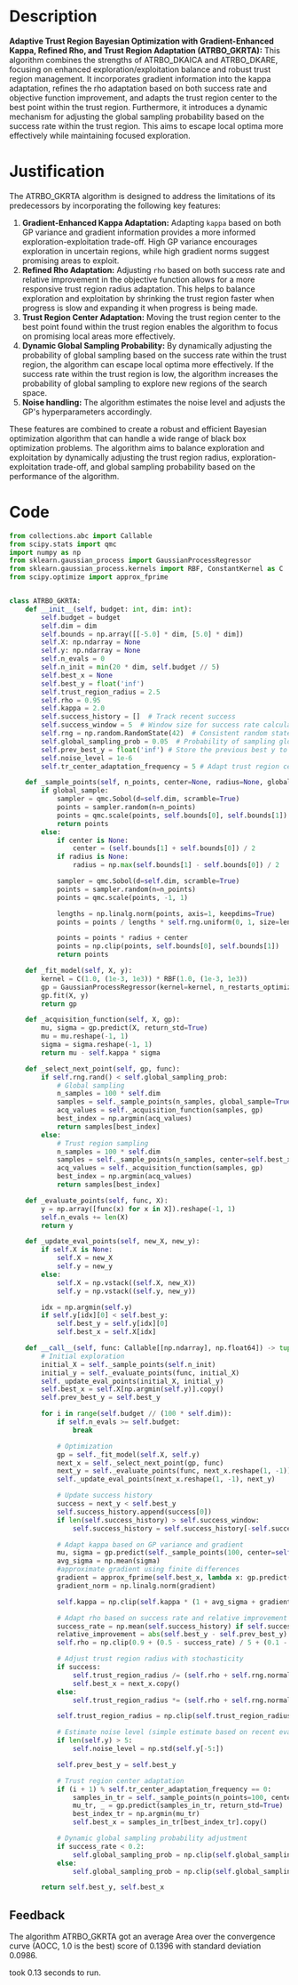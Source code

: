 # Description
**Adaptive Trust Region Bayesian Optimization with Gradient-Enhanced Kappa, Refined Rho, and Trust Region Adaptation (ATRBO_GKRTA):** This algorithm combines the strengths of ATRBO_DKAICA and ATRBO_DKARE, focusing on enhanced exploration/exploitation balance and robust trust region management. It incorporates gradient information into the kappa adaptation, refines the rho adaptation based on both success rate and objective function improvement, and adapts the trust region center to the best point within the trust region. Furthermore, it introduces a dynamic mechanism for adjusting the global sampling probability based on the success rate within the trust region. This aims to escape local optima more effectively while maintaining focused exploration.

# Justification
The ATRBO_GKRTA algorithm is designed to address the limitations of its predecessors by incorporating the following key features:

1.  **Gradient-Enhanced Kappa Adaptation:** Adapting `kappa` based on both GP variance and gradient information provides a more informed exploration-exploitation trade-off. High GP variance encourages exploration in uncertain regions, while high gradient norms suggest promising areas to exploit.
2.  **Refined Rho Adaptation:** Adjusting `rho` based on both success rate and relative improvement in the objective function allows for a more responsive trust region radius adaptation. This helps to balance exploration and exploitation by shrinking the trust region faster when progress is slow and expanding it when progress is being made.
3.  **Trust Region Center Adaptation:** Moving the trust region center to the best point found within the trust region enables the algorithm to focus on promising local areas more effectively.
4. **Dynamic Global Sampling Probability:** By dynamically adjusting the probability of global sampling based on the success rate within the trust region, the algorithm can escape local optima more effectively. If the success rate within the trust region is low, the algorithm increases the probability of global sampling to explore new regions of the search space.
5. **Noise handling:** The algorithm estimates the noise level and adjusts the GP's hyperparameters accordingly.

These features are combined to create a robust and efficient Bayesian optimization algorithm that can handle a wide range of black box optimization problems. The algorithm aims to balance exploration and exploitation by dynamically adjusting the trust region radius, exploration-exploitation trade-off, and global sampling probability based on the performance of the algorithm.

# Code
```python
from collections.abc import Callable
from scipy.stats import qmc
import numpy as np
from sklearn.gaussian_process import GaussianProcessRegressor
from sklearn.gaussian_process.kernels import RBF, ConstantKernel as C
from scipy.optimize import approx_fprime


class ATRBO_GKRTA:
    def __init__(self, budget: int, dim: int):
        self.budget = budget
        self.dim = dim
        self.bounds = np.array([[-5.0] * dim, [5.0] * dim])
        self.X: np.ndarray = None
        self.y: np.ndarray = None
        self.n_evals = 0
        self.n_init = min(20 * dim, self.budget // 5)
        self.best_x = None
        self.best_y = float('inf')
        self.trust_region_radius = 2.5
        self.rho = 0.95
        self.kappa = 2.0
        self.success_history = []  # Track recent success
        self.success_window = 5  # Window size for success rate calculation
        self.rng = np.random.RandomState(42)  # Consistent random state
        self.global_sampling_prob = 0.05  # Probability of sampling globally
        self.prev_best_y = float('inf') # Store the previous best y to calculate the relative change
        self.noise_level = 1e-6
        self.tr_center_adaptation_frequency = 5 # Adapt trust region center every n iterations

    def _sample_points(self, n_points, center=None, radius=None, global_sample=False):
        if global_sample:
            sampler = qmc.Sobol(d=self.dim, scramble=True)
            points = sampler.random(n=n_points)
            points = qmc.scale(points, self.bounds[0], self.bounds[1])
            return points
        else:
            if center is None:
                center = (self.bounds[1] + self.bounds[0]) / 2
            if radius is None:
                radius = np.max(self.bounds[1] - self.bounds[0]) / 2

            sampler = qmc.Sobol(d=self.dim, scramble=True)
            points = sampler.random(n=n_points)
            points = qmc.scale(points, -1, 1)

            lengths = np.linalg.norm(points, axis=1, keepdims=True)
            points = points / lengths * self.rng.uniform(0, 1, size=lengths.shape) ** (1 / self.dim)

            points = points * radius + center
            points = np.clip(points, self.bounds[0], self.bounds[1])
            return points

    def _fit_model(self, X, y):
        kernel = C(1.0, (1e-3, 1e3)) * RBF(1.0, (1e-3, 1e3))
        gp = GaussianProcessRegressor(kernel=kernel, n_restarts_optimizer=5, alpha=self.noise_level, random_state=42)
        gp.fit(X, y)
        return gp

    def _acquisition_function(self, X, gp):
        mu, sigma = gp.predict(X, return_std=True)
        mu = mu.reshape(-1, 1)
        sigma = sigma.reshape(-1, 1)
        return mu - self.kappa * sigma

    def _select_next_point(self, gp, func):
        if self.rng.rand() < self.global_sampling_prob:
            # Global sampling
            n_samples = 100 * self.dim
            samples = self._sample_points(n_samples, global_sample=True)
            acq_values = self._acquisition_function(samples, gp)
            best_index = np.argmin(acq_values)
            return samples[best_index]
        else:
            # Trust region sampling
            n_samples = 100 * self.dim
            samples = self._sample_points(n_samples, center=self.best_x, radius=self.trust_region_radius)
            acq_values = self._acquisition_function(samples, gp)
            best_index = np.argmin(acq_values)
            return samples[best_index]

    def _evaluate_points(self, func, X):
        y = np.array([func(x) for x in X]).reshape(-1, 1)
        self.n_evals += len(X)
        return y

    def _update_eval_points(self, new_X, new_y):
        if self.X is None:
            self.X = new_X
            self.y = new_y
        else:
            self.X = np.vstack((self.X, new_X))
            self.y = np.vstack((self.y, new_y))

        idx = np.argmin(self.y)
        if self.y[idx][0] < self.best_y:
            self.best_y = self.y[idx][0]
            self.best_x = self.X[idx]

    def __call__(self, func: Callable[[np.ndarray], np.float64]) -> tuple[np.float64, np.array]:
        # Initial exploration
        initial_X = self._sample_points(self.n_init)
        initial_y = self._evaluate_points(func, initial_X)
        self._update_eval_points(initial_X, initial_y)
        self.best_x = self.X[np.argmin(self.y)].copy()
        self.prev_best_y = self.best_y

        for i in range(self.budget // (100 * self.dim)):
            if self.n_evals >= self.budget:
                break

            # Optimization
            gp = self._fit_model(self.X, self.y)
            next_x = self._select_next_point(gp, func)
            next_y = self._evaluate_points(func, next_x.reshape(1, -1))
            self._update_eval_points(next_x.reshape(1, -1), next_y)

            # Update success history
            success = next_y < self.best_y
            self.success_history.append(success[0])
            if len(self.success_history) > self.success_window:
                self.success_history = self.success_history[-self.success_window:]

            # Adapt kappa based on GP variance and gradient
            mu, sigma = gp.predict(self._sample_points(100, center=self.best_x, radius=self.trust_region_radius), return_std=True)
            avg_sigma = np.mean(sigma)
            #approximate gradient using finite differences
            gradient = approx_fprime(self.best_x, lambda x: gp.predict(x.reshape(1,-1))[0], epsilon=1e-6)
            gradient_norm = np.linalg.norm(gradient)

            self.kappa = np.clip(self.kappa * (1 + avg_sigma + gradient_norm), 0.1, 10.0)

            # Adapt rho based on success rate and relative improvement
            success_rate = np.mean(self.success_history) if self.success_history else 0.5
            relative_improvement = abs(self.best_y - self.prev_best_y) / (abs(self.prev_best_y) + 1e-9)
            self.rho = np.clip(0.9 + (0.5 - success_rate) / 5 + (0.1 - relative_improvement), 0.7, 0.99)

            # Adjust trust region radius with stochasticity
            if success:
                self.trust_region_radius /= (self.rho + self.rng.normal(0, 0.01))
                self.best_x = next_x.copy()
            else:
                self.trust_region_radius *= (self.rho + self.rng.normal(0, 0.01))

            self.trust_region_radius = np.clip(self.trust_region_radius, 1e-2, np.max(self.bounds[1] - self.bounds[0]) / 2)

            # Estimate noise level (simple estimate based on recent evaluations)
            if len(self.y) > 5:
                self.noise_level = np.std(self.y[-5:])

            self.prev_best_y = self.best_y

            # Trust region center adaptation
            if (i + 1) % self.tr_center_adaptation_frequency == 0:
                samples_in_tr = self._sample_points(n_points=100, center=self.best_x, radius=self.trust_region_radius)
                mu_tr, _ = gp.predict(samples_in_tr, return_std=True)
                best_index_tr = np.argmin(mu_tr)
                self.best_x = samples_in_tr[best_index_tr].copy()

            # Dynamic global sampling probability adjustment
            if success_rate < 0.2:
                self.global_sampling_prob = np.clip(self.global_sampling_prob * 1.1, 0.05, 0.5)  # Increase global sampling
            else:
                self.global_sampling_prob = np.clip(self.global_sampling_prob * 0.9, 0.01, 0.5)  # Decrease global sampling

        return self.best_y, self.best_x
```
## Feedback
 The algorithm ATRBO_GKRTA got an average Area over the convergence curve (AOCC, 1.0 is the best) score of 0.1396 with standard deviation 0.0986.

took 0.13 seconds to run.